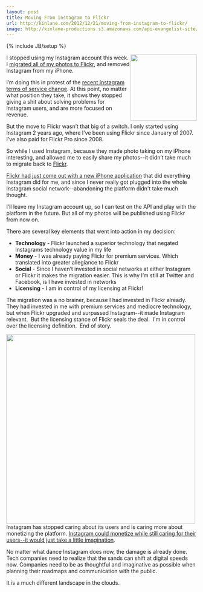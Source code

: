 ```yaml
---
layout: post
title: Moving From Instagram to Flickr
url: http://kinlane.com/2012/12/21/moving-from-instagram-to-flickr/
image: http://kinlane-productions.s3.amazonaws.com/api-evangelist-site/blog/instagram-logo.jpg
---
```

{% include JB/setup %}
<p>
     <img src="https://s3.amazonaws.com/kinlane-productions/api-evangelist/instagram/Instagram_logo.png"  width="175" align="right">
</p>
<p>
     I stopped using my Instagram account this week. I <a href="http://freethephotos.com/">migrated all of my photos to Flickr</a>, and removed Instagram from my iPhone.
</p>
<p>
     I’m doing this in protest of the <a href="http://blogs.wsj.com/digits/2012/12/18/why-the-web-is-freaking-out-over-instagrams-new-terms-of-service/">recent Instagram terms of service change</a>. At this point, no matter what position they take, it shows they stopped giving a shit about solving problems for Instagram users, and are more focused on revenue.
</p>
<p>
     But the move to Flickr wasn’t that big of a switch. I only started using Instagram 2 years ago, where I’ve been using Flickr since January of 2007. I’ve also paid for Flickr Pro since 2008.
</p>
<p>
     So while I used Instagram, because they made photo taking on my iPhone interesting, and allowed me to easily share my photos--it didn’t take much to migrate back to <a href="http://flickr.com">Flickr</a>.
</p>
<p>
     <a href="http://blog.flickr.net/en/2012/12/12/our-latest-flickr-iphone-app/">Flickr had just come out with a new iPhone application</a> that did everything Instagram did for me, and since I never really got plugged into the whole Instagram social network--abandoning the platform didn't take much thought.
</p>
<p>
     I’ll leave my Instagram account up, so I can test on the API and play with the platform in the future. But all of my photos will be published using Flickr from now on.
</p>
<p>
     There are several key elements that went into action in my decision:
</p>
<ul class="mainlist">
     <li>
          <strong>Technology</strong> - Flickr launched a superior technology that negated Instagrams technology value in my life
     </li>
     <li>
          <strong>Money</strong> - I was already paying Flickr for premium services. Which translated into greater allegiance to Flickr
     </li>
     <li>
          <strong>Social</strong> - Since I haven’t invested in social networks at either Instagram or Flickr it makes the migration easier. This is why I’m still at Twitter and Facebook, is I have invested in networks
     </li>
     <li>
          <strong>Licensing</strong> - I am in control of my licensing at Flickr!
     </li>
</ul>
<p>
     The migration was a no brainer, because I had invested in Flickr already. They had invested in me with premium services and mediocre technology, but when Flickr upgraded and surpassed Instagram--it made Instagram relevant.  But the licensing stance of Flickr seals the deal.  I'm in control over the licensing definition.  End of story.  
</p>
<p>
     <img src="https://s3.amazonaws.com/kinlane-productions/api-evangelist/flickr/Flickr-Default-Upload-Licensing.png"  width="500">Instagram has stopped caring about its users and is caring more about monetizing the platform. <a href="/2012/12/21/instagram-terms-of-use-change-represents-a-lack-of-imagination/">Instagram could monetize while still caring for their users--it would just take a little imagination</a>. 
</p>
<p>
     No matter what dance Instagram does now, the damage is already done. Tech companies need to realize that the sands can shift at digital speeds now. Companies need to be as thoughtful and imaginative as possible when planning their roadmaps and communication with the public.
</p>
<p>
     It is a much different landscape in the clouds.
</p>